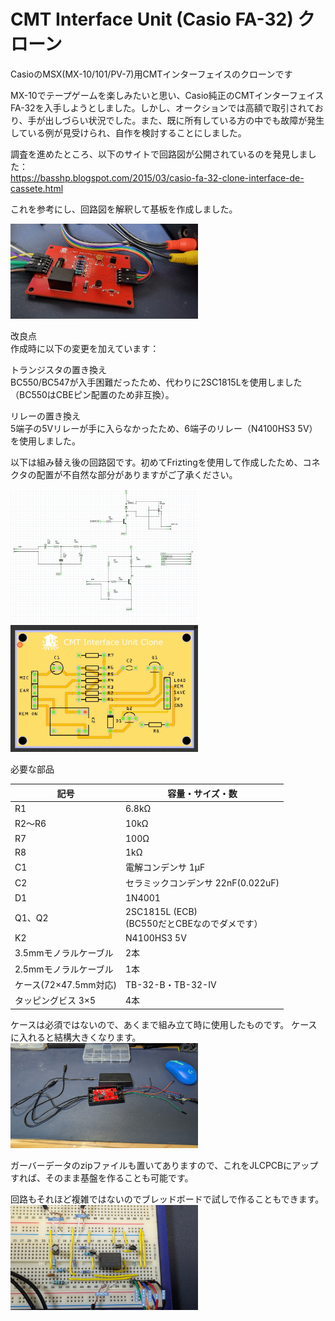 # CMT Interface Unit (Casio FA-32) クローン
CasioのMSX(MX-10/101/PV-7)用CMTインターフェイスのクローンです  

MX-10でテープゲームを楽しみたいと思い、Casio純正のCMTインターフェイスFA-32を入手しようとしました。しかし、オークションでは高額で取引されており、手が出しづらい状況でした。また、既に所有している方の中でも故障が発生している例が見受けられ、自作を検討することにしました。  
  
調査を進めたところ、以下のサイトで回路図が公開されているのを発見しました：  
https://basshp.blogspot.com/2015/03/casio-fa-32-clone-interface-de-cassete.html  
  
これを参考にし、回路図を解釈して基板を作成しました。  

<img src="https://github.com/IKATEN-X/CMT-I-F-Clone/blob/main/image1.jpg" width="300">  
  
改良点  
作成時に以下の変更を加えています：  
  
トランジスタの置き換え  
BC550/BC547が入手困難だったため、代わりに2SC1815Lを使用しました（BC550はCBEピン配置のため非互換）。  
  
リレーの置き換え  
5端子の5Vリレーが手に入らなかったため、6端子のリレー（N4100HS3 5V）を使用しました。  
  
以下は組み替え後の回路図です。初めてFriztingを使用して作成したため、コネクタの配置が不自然な部分がありますがご了承ください。  

<img src="https://github.com/IKATEN-X/CMT-I-F-Clone/blob/main/image2.jpg" width="300">
<img src="https://github.com/IKATEN-X/CMT-I-F-Clone/blob/main/image3.jpg?raw=true" width="300">  

必要な部品  

| 記号  | 容量・サイズ・数 |  
| ------------- | ------------- |  
| R1  | 6.8kΩ |  
| R2～R6  | 10kΩ |  
| R7  | 100Ω |  
| R8  | 1kΩ  |  
| C1  | 電解コンデンサ 1μF |  
| C2  | セラミックコンデンサ 22nF(0.022uF)  |  
| D1  | 1N4001 |  
| Q1、Q2  | 2SC1815L (ECB)<br>(BC550だとCBEなのでダメです） |  
| K2  | N4100HS3 5V |  
| 3.5mmモノラルケーブル | 2本 |  
| 2.5mmモノラルケーブル | 1本 |  
|ケース(72×47.5mm対応) | TB-32-B・TB-32-IV |  
|タッピングビス 3×5| 4本 |  
  
ケースは必須ではないので、あくまで組み立て時に使用したものです。
ケースに入れると結構大きくなります。  
<img src="https://github.com/IKATEN-X/CMT-I-F-Clone/blob/main/image4.jpg?raw=true" width="300">  
  
ガーバーデータのzipファイルも置いてありますので、これをJLCPCBにアップすれば、そのまま基盤を作ることも可能です。
  
回路もそれほど複雑ではないのでブレッドボードで試しで作ることもできます。  
<img src="https://github.com/IKATEN-X/CMT-I-F-Clone/blob/main/image5.jpg?raw=true" width="300">  
